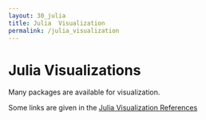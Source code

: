 ```yaml
---
layout: 30_julia
title: Julia  Visualization
permalink: /julia_visualization
---
```



# Julia Visualizations

Many packages are available for visualization.

Some links are given in the [Julia Visualization References](julia_visualization_references)




